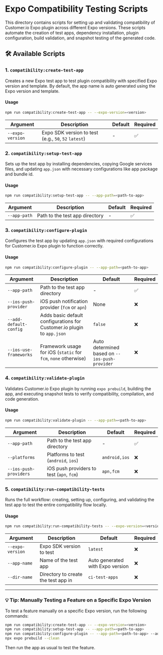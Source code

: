 # Expo Compatibility Testing Scripts

This directory contains scripts for setting up and validating compatibility of Customer.io Expo plugin across different Expo versions. These scripts automate the creation of test apps, dependency installation, plugin configuration, build validation, and snapshot testing of the generated code.

## 🛠️ Available Scripts

### 1. `compatibility:create-test-app`

Creates a new Expo test app to test plugin compatibility with specified Expo version and template. By default, the app name is auto generated using the Expo version and template.

#### Usage

```sh
npm run compatibility:create-test-app -- --expo-version=<version>
```

| **Argument** | **Description** | **Default** | **Required** |
| - | - | - | - |
| `--expo-version` | Expo SDK version to test (e.g., `50`, `52` `latest`) | - | ✅ |

### 2. `compatibility:setup-test-app`

Sets up the test app by installing dependencies, copying Google services files, and updating `app.json` with necessary configurations like app package and bundle id.

#### Usage

```sh
npm run compatibility:setup-test-app -- --app-path=<path-to-app>
```

| **Argument** | **Description** | **Default** | **Required** |
| - | - | - | - |
| `--app-path` | Path to the test app directory | - | ✅ |

### 3. `compatibility:configure-plugin`

Configures the test app by updating `app.json` with required configurations for Customer.io Expo plugin to function correctly.

#### Usage

```sh
npm run compatibility:configure-plugin -- --app-path=<path-to-app>
```

| **Argument** | **Description** | **Default** | **Required** |
| - | - | - | - |
| `--app-path` | Path to the test app directory | - | ✅ |
| `--ios-push-provider` | iOS push notification provider (`fcm` or `apn`) | None | ❌ |
| `--add-default-config` | Adds basic default configurations for Customer.io plugin to `app.json` | `false` | ❌ |
| `--ios-use-frameworks` | Framework usage for iOS (`static` for `fcm`, `none` otherwise) | Auto determined based on `--ios-push-provider` | ❌ |

### 4. `compatibility:validate-plugin`

Validates Customer.io Expo plugin by running `expo prebuild`, building the app, and executing snapshot tests to verify compatibility, compilation, and code generation.

#### Usage

```sh
npm run compatibility:validate-plugin -- --app-path=<path-to-app>
```

| **Argument** | **Description** | **Default** | **Required** |
| - | - | - | - |
| `--app-path` | Path to the test app directory | - | ✅ |
| `--platforms` | Platforms to test (`android`, `ios`) | `android,ios` | ❌ |
| `--ios-push-providers` | iOS push providers to test (`apn`, `fcm`) | `apn,fcm` | ❌ |

### 5. `compatibility:run-compatibility-tests`

Runs the full workflow: creating, setting up, configuring, and validating the test app to test the entire compatibility flow locally.

#### Usage

```sh
npm run compatibility:run-compatibility-tests -- --expo-version=<version>
```

| **Argument** | **Description** | **Default** | **Required** |
| - | - | - | - |
| `--expo-version` | Expo SDK version to test | `latest` | ❌ |
| `--app-name` | Name of the test app | Auto generated with Expo version | ❌ |
| `--dir-name` | Directory to create the test app in | `ci-test-apps` | ❌ |

---

### 💡 Tip: Manually Testing a Feature on a Specific Expo Version

To test a feature manually on a specific Expo version, run the following commands:

```sh
npm run compatibility:create-test-app -- --expo-version=<version>
npm run compatibility:setup-test-app -- --app-path=<path-to-app>
npm run compatibility:configure-plugin -- --app-path=<path-to-app> --add-default-config --ios-push-provider=<provider>
npx expo prebuild --clean
```

Then run the app as usual to test the feature.
